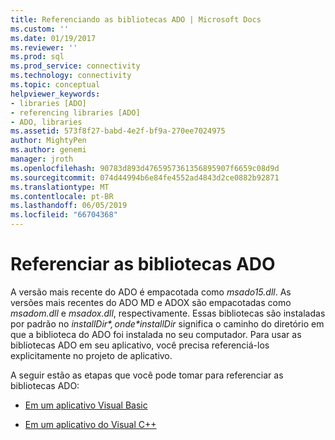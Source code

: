 ```yaml
---
title: Referenciando as bibliotecas ADO | Microsoft Docs
ms.custom: ''
ms.date: 01/19/2017
ms.reviewer: ''
ms.prod: sql
ms.prod_service: connectivity
ms.technology: connectivity
ms.topic: conceptual
helpviewer_keywords:
- libraries [ADO]
- referencing libraries [ADO]
- ADO, libraries
ms.assetid: 573f8f27-babd-4e2f-bf9a-270ee7024975
author: MightyPen
ms.author: genemi
manager: jroth
ms.openlocfilehash: 90783d893d4765957361356895907f6659c08d9d
ms.sourcegitcommit: 074d44994b6e84fe4552ad4843d2ce0882b92871
ms.translationtype: MT
ms.contentlocale: pt-BR
ms.lasthandoff: 06/05/2019
ms.locfileid: "66704368"
---
```

# <a name="referencing-the-ado-libraries"></a>Referenciar as bibliotecas ADO
A versão mais recente do ADO é empacotada como *msado15.dll*. As versões mais recentes do ADO MD e ADOX são empacotadas como *msadom.dll* e *msadox.dll*, respectivamente. Essas bibliotecas são instaladas por padrão no *$installDir*, onde *$installDir* significa o caminho do diretório em que a biblioteca do ADO foi instalada no seu computador. Para usar as bibliotecas ADO em seu aplicativo, você precisa referenciá-los explicitamente no projeto de aplicativo.  
  
 A seguir estão as etapas que você pode tomar para referenciar as bibliotecas ADO:  
  
-   [Em um aplicativo Visual Basic](../../ado/guide/referencing-the-ado-libraries-in-a-visual-basic-6-application.md)  
  
-   [Em um aplicativo do Visual C++](../../ado/guide/referencing-the-ado-libraries-in-a-visual-c-application.md)
